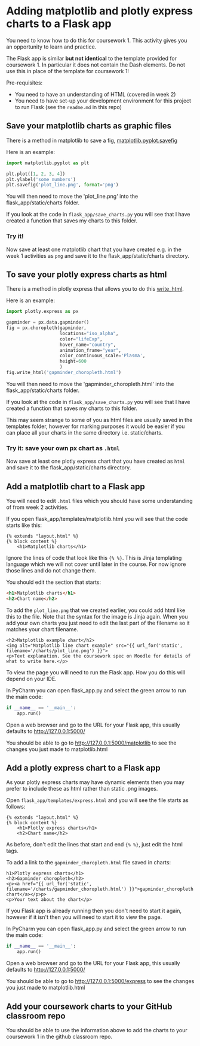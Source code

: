 # Adding matplotlib and plotly express charts to a Flask app

You need to know how to do this for coursework 1. This activity gives you an opportunity to learn and practice.

The Flask app is similar **but not identical** to the template provided for coursework 1. In particular it does not
contain the Dash elements. Do not use this in place of the template for coursework 1!

Pre-requisites:

- You need to have an understanding of HTML (covered in week 2)
- You need to have set-up your development environment for this project to run Flask (see the `readme.md` in this repo)

## Save your matplotlib charts as graphic files

There is a method in matplotlib to save a
fig, [matplotlib.pyplot.savefig](https://matplotlib.org/3.3.3/api/_as_gen/matplotlib.pyplot.savefig.html)

Here is an example:

```python
import matplotlib.pyplot as plt

plt.plot([1, 2, 3, 4])
plt.ylabel('some numbers')
plt.savefig('plot_line.png', format='png')
```

You will then need to move the 'plot_line.png' into the flask_app/static/charts folder.

If you look at the code in `flask_app/save_charts.py` you will see that I have created a function that saves my charts
to this folder.

### Try it!

Now save at least one matplotlib chart that you have created e.g. in the week 1 activities as `png` and save it to the
flask_app/static/charts directory.

## To save your plotly express charts as html

There is a method in plotly express that allows you to do
this [write_html](https://plotly.github.io/plotly.py-docs/generated/plotly.io.write_html.html).

Here is an example:

```python
import plotly.express as px

gapminder = px.data.gapminder()
fig = px.choropleth(gapminder,
                    locations="iso_alpha",
                    color="lifeExp",
                    hover_name="country",
                    animation_frame="year",
                    color_continuous_scale='Plasma',
                    height=600
                    )
fig.write_html('gapminder_choropleth.html')
```

You will then need to move the 'gapminder_choropleth.html' into the flask_app/static/charts folder.

If you look at the code in `flask_app/save_charts.py` you will see that I have created a function that saves my charts
to this folder.

This may seem strange to some of you as html files are usually saved in the templates folder, however for marking
purposes it would be easier if you can place all your charts in the same directory i.e. static/charts.

### Try it: save your own px chart as `.html`

Now save at least one plotly express chart that you have created as `html` and save it to the flask_app/static/charts
directory.

## Add a matplotlib chart to a Flask app

You will need to edit `.html` files which you should have some understanding of from week 2 activities.

If you open flask_app/templates/matplotlib.html you will see that the code starts like this:

```jinja
{% extends "layout.html" %}
{% block content %}
    <h1>Matplotlib charts</h1>
```

Ignore the lines of code that look like this ``{% %}``. This is Jinja templating language which we will not cover until
later in the course. For now ignore those lines and do not change them.

You should edit the section that starts:

```html
<h1>Matplotlib charts</h1>
<h2>Chart name</h2>
```

To add the `plot_line.png` that we created earlier, you could add html like this to the file. Note that the syntax for the
image is Jinja again. When you add your own charts you just need to edit the last part of the filename so it matches
your chart filename.

```jinja
<h2>Matplotlib example chart</h2>
<img alt="Matplotlib line chart example" src="{{ url_for('static', filename='/charts/plot_line.png') }}">
<p>Text explanation. See the coursework spec on Moodle for details of what to write here.</p>
```

To view the page you will need to run the Flask app. How you do this will depend on your IDE.

In PyCharm you can open flask_app.py and select the green arrow to run the main code:

```python
if __name__ == '__main__':
    app.run()
```

Open a web browser and go to the URL for your Flask app, this usually defaults to http://127.0.0.1:5000/

You should be able to go to http://127.0.0.1:5000/matplotlib to see the changes you just made to matplotlib.html

## Add a plotly express chart to a Flask app

As your plotly express charts may have dynamic elements then you may prefer to include these as html rather than static
.png images.

Open `flask_app/templates/express.html` and you will see the file starts as follows:

```Jinja
{% extends "layout.html" %}
{% block content %}
    <h1>Plotly express charts</h1>
    <h2>Chart name</h2>
```

As before, don't edit the lines that start and end `{% %}`, just edit the html tags.

To add a link to the `gapminder_choropleth.html` file saved in charts:

```jinja
h1>Plotly express charts</h1>
<h2>Gapminder choropleth</h2>
<p><a href="{{ url_for('static', filename='/charts/gapminder_choropleth.html') }}">gapminder_choropleth chart</a></p>p>
<p>Your text about the chart</p>
```

If you Flask app is already running then you don't need to start it again, however if it isn't then you will need to
start it to view the page.

In PyCharm you can open flask_app.py and select the green arrow to run the main code:

```python
if __name__ == '__main__':
    app.run()
```

Open a web browser and go to the URL for your Flask app, this usually defaults to http://127.0.0.1:5000/

You should be able to go to http://127.0.0.1:5000/express to see the changes you just made to matplotlib.html

## Add your coursework charts to your GitHub classroom repo

You should be able to use the information above to add the charts to your coursework 1 in the github classroom repo.


